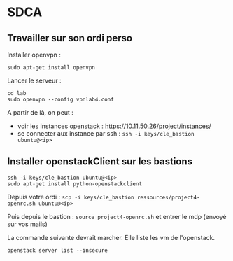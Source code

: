 # SDCA

## Travailler sur son ordi perso

Installer openvpn :
```
sudo apt-get install openvpn
```

Lancer le serveur :
```
cd lab
sudo openvpn --config vpnlab4.conf
```

A partir de là, on peut :
* voir les instances openstack : https://10.11.50.26/project/instances/
* se connecter aux instance par ssh : `ssh -i keys/cle_bastion ubuntu@<ip>`

## Installer openstackClient sur les bastions

```
ssh -i keys/cle_bastion ubuntu@<ip>
sudo apt-get install python-openstackclient
```

Depuis votre ordi : `scp -i keys/cle_bastion ressources/project4-openrc.sh ubuntu@<ip>`

Puis depuis le bastion : `source project4-openrc.sh` et entrer le mdp (envoyé sur vos mails)

La commande suivante devrait marcher. Elle liste les vm de l'openstack.
```
openstack server list --insecure
```